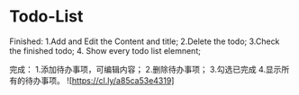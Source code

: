 # Todo-List

Finished: 
1.Add and Edit the Content and title;
2.Delete the todo;
3.Check the finished todo;
4. Show every todo list elemnent;


完成：
1.添加待办事项，可编辑内容；
2.删除待办事项；
3.勾选已完成
4.显示所有的待办事项。
![https://cl.ly/a85ca53e4319]
